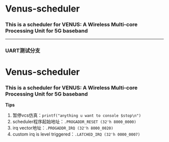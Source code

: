 # Venus-scheduler
###  This is a scheduler for VENUS: A Wireless Multi-core Processing Unit for 5G baseband
---
### **UART测试分支**
# Venus-scheduler
###  This is a scheduler for VENUS: A Wireless Multi-core Processing Unit for 5G baseband
**Tips**
1.  暂停vcs仿真：`printf("anything u want to console $stop\n")`
2. scheduler程序起始地址：`.PROGADDR_RESET (32'h 8000_0000)`
3. irq vector地址：`.PROGADDR_IRQ (32'h 8000_0020)`
4. custom irq is level triggered：`.LATCHED_IRQ (32'h 0000_0007)`
